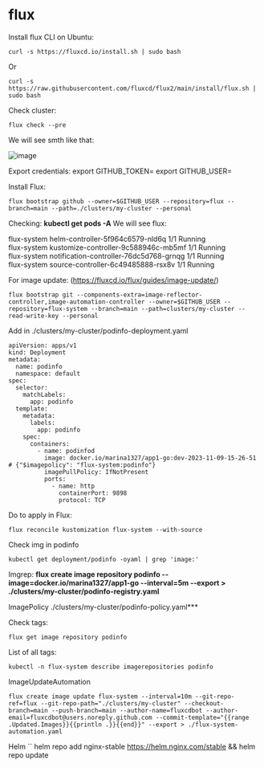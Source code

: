 # flux
Install flux CLI on Ubuntu:
```
curl -s https://fluxcd.io/install.sh | sudo bash
```
Or 
```
curl -s https://raw.githubusercontent.com/fluxcd/flux2/main/install/flux.sh | sudo bash
```

Check cluster:
```
flux check --pre
```

We will see smth like that: 

![image](https://github.com/popilmv/flux/assets/115075056/aabe4061-eff6-4724-90a4-1ea75d63572c)

Export credentials: 
export GITHUB_TOKEN=<oken>
export GITHUB_USER=<username>

Install Flux:
```
flux bootstrap github --owner=$GITHUB_USER --repository=flux --branch=main --path=./clusters/my-cluster --personal
```
Checking: **kubectl get pods -A**
We will see flux:

flux-system       helm-controller-5f964c6579-nld6q                    1/1     Running   
flux-system       kustomize-controller-9c588946c-mb5mf                1/1     Running   
flux-system       notification-controller-76dc5d768-grnqg             1/1     Running  
flux-system       source-controller-6c49485888-rsx8v                  1/1     Running             

For image update: (https://fluxcd.io/flux/guides/image-update/) 
```
flux bootstrap git --components-extra=image-reflector-controller,image-automation-controller --owner=$GITHUB_USER --repository=flux-system --branch=main --path=clusters/my-cluster --read-write-key --personal
```

Add in ./clusters/my-cluster/podinfo-deployment.yaml

```
apiVersion: apps/v1
kind: Deployment
metadata:
  name: podinfo
  namespace: default
spec:
  selector:
    matchLabels:
      app: podinfo
  template:
    metadata:
      labels:
        app: podinfo
    spec:
      containers:
        - name: podinfod
          image: docker.io/marina1327/app1-go:dev-2023-11-09-15-26-51 # {"$imagepolicy": "flux-system:podinfo"}
          imagePullPolicy: IfNotPresent
          ports:
            - name: http
              containerPort: 9898
              protocol: TCP
```

Do to apply in Flux:
```
flux reconcile kustomization flux-system --with-source
```

Check img in podinfo

```
kubectl get deployment/podinfo -oyaml | grep 'image:'
```

Imgrep: **flux create image repository podinfo --image=docker.io/marina1327/app1-go --interval=5m --export > ./clusters/my-cluster/podinfo-registry.yaml**

ImagePolicy ./clusters/my-cluster/podinfo-policy.yaml***

Check tags: 
```
flux get image repository podinfo
```

List of all tags:
```
kubectl -n flux-system describe imagerepositories podinfo
```
ImageUpdateAutomation
```
flux create image update flux-system --interval=10m --git-repo-ref=flux --git-repo-path="./clusters/my-cluster" --checkout-branch=main --push-branch=main --author-name=fluxcdbot --author-email=fluxcdbot@users.noreply.github.com --commit-template="{{range .Updated.Images}}{{println .}}{{end}}" --export > ./flux-system-automation.yaml
```


Helm
``
helm repo add nginx-stable https://helm.nginx.com/stable && helm repo update
```


